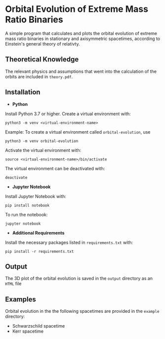 
# Orbital Evolution of Extreme Mass Ratio Binaries

A simple program that calculates and plots the orbital evolution of extreme mass ratio binaries in stationary and axisymmetric spacetimes, according to Einstein's general theory of relativty.

## Theoretical Knowledge

The relevant physics and assumptions that went into the calculation of the orbits are included in `theory.pdf`.

## Installation

* **Python**

Install Python 3.7 or higher. Create a virtual environment with:

```
python3 -m venv <virtual-environment-name>
```

Example: To create a virtual environment called `orbital-evolution`, use

```
python3 -m venv orbital-evolution
```

Activate the virtual environment with:
```
source <virtual-environment-name>/bin/activate
``` 

The virtual environment can be deactivated with:
```
deactivate
```

* **Jupyter Notebook** 

Install Jupyter Notebook with:
```
pip install notebook
```
To run the notebook:
```
jupyter notebook
```
* **Additional Requirements**

Install the necessary packages listed in `requirements.txt` with:
```
pip install -r requirements.txt
```
## Output 

The 3D plot of the orbital evolution is saved in the `output` directory as an `HTML` file 

## Examples

Orbital evolution in the the following spacetimes are provided in the `example` directory:

* Schwarzschild spacetime
* Kerr spacetime
